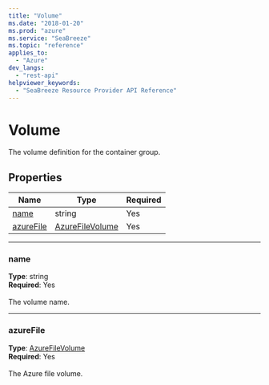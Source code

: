 ```yaml
---
title: "Volume"
ms.date: "2018-01-20"
ms.prod: "azure"
ms.service: "SeaBreeze"
ms.topic: "reference"
applies_to: 
  - "Azure"
dev_langs: 
  - "rest-api"
helpviewer_keywords: 
  - "SeaBreeze Resource Provider API Reference"
---
```

# Volume

The volume definition for the container group.

## Properties
| Name | Type | Required |
| --- | --- | --- |
| [name](#name) | string | Yes |
| [azureFile](#azurefile) | [AzureFileVolume](seabreeze-model-azurefilevolume.md) | Yes |

____
### name
__Type__: string <br/>
__Required__: Yes<br/>
<br/>
The volume name.

____
### azureFile
__Type__: [AzureFileVolume](seabreeze-model-azurefilevolume.md) <br/>
__Required__: Yes<br/>
<br/>
The Azure file volume.
